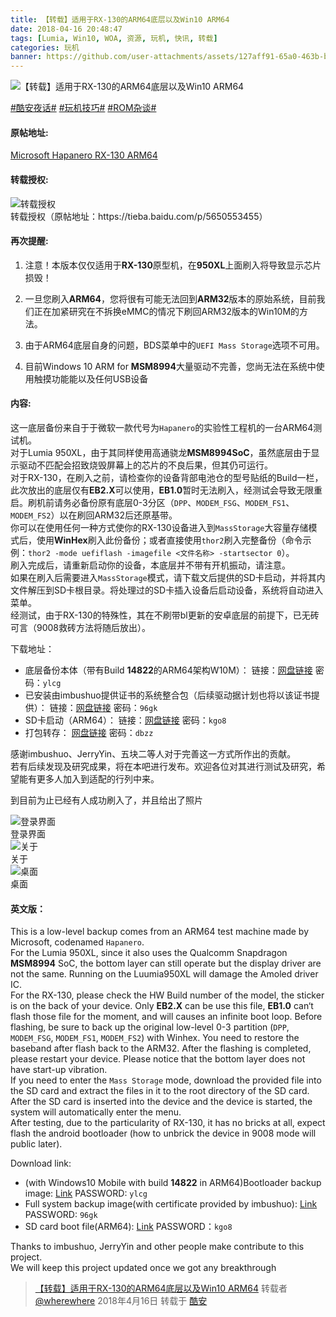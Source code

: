 ```yaml
---
title: 【转载】适用于RX-130的ARM64底层以及Win10 ARM64
date: 2018-04-16 20:48:47
tags: [Lumia, Win10, WOA, 资源, 玩机, 快讯, 转载]
categories: 玩机
banner: https://github.com/user-attachments/assets/127aff91-65a0-463b-b2ea-54d88eaffb35
---
```

![【转载】适用于RX-130的ARM64底层以及Win10 ARM64](https://github.com/user-attachments/assets/127aff91-65a0-463b-b2ea-54d88eaffb35)

[#酷安夜话#](https://www.coolapk.com/t/酷安夜话) [#玩机技巧#](https://www.coolapk.com/t/玩机技巧) [#ROM杂谈#](https://www.coolapk.com/t/ROM杂谈)

#### 原帖地址:

[Microsoft Hapanero RX-130 ARM64](https://tieba.baidu.com/p/5650553455)

#### 转载授权:

<img src="https://github.com/user-attachments/assets/29615a9a-395d-4fb7-bdb0-647138f9952d" alt="转载授权" />
<figcaption>转载授权（原帖地址：<a herf="https://tieba.baidu.com/p/5650553455">https://tieba.baidu.com/p/5650553455</a>）</figcaption>

#### 再次提醒:

1. 注意！本版本仅仅适用于**RX-130**原型机，在**950XL**上面刷入将导致显示芯片损毁！

2. 一旦您刷入**ARM64**，您将很有可能无法回到**ARM32**版本的原始系统，目前我们正在加紧研究在不拆换eMMC的情况下刷回ARM32版本的Win10M的方法。

3. 由于ARM64底层自身的问题，BDS菜单中的`UEFI Mass Storage`选项不可用。

4. 目前Windows 10 ARM for **MSM8994**大量驱动不完善，您尚无法在系统中使用触摸功能能以及任何USB设备

#### 内容:<!--more-->

这一底层备份来自于于微软一款代号为`Hapanero`的实验性工程机的一台ARM64测试机。  
对于Lumia 950XL，由于其同样使用高通骁龙**MSM8994SoC**，虽然底层由于显示驱动不匹配会招致烧毁屏幕上的芯片的不良后果，但其仍可运行。  
对于RX-130，在刷入之前，请检查你的设备背部电池仓的型号贴纸的Build一栏，此次放出的底层仅有**EB2.X**可以使用，**EB1.0**暂时无法刷入，经测试会导致无限重启。刷机前请务必备份原有底层0-3分区（`DPP`、`MODEM_FSG`、`MODEM_FS1`、`MODEM_FS2`）以在刷回ARM32后还原基带。  
你可以在使用任何一种方式使你的RX-130设备进入到`MassStorage`大容量存储模式后，使用**WinHex**刷入此份备份；或者直接使用`thor2`刷入完整备份（命令示例：`thor2 -mode uefiflash -imagefile <文件名称> -startsector 0`）。  
刷入完成后，请重新启动你的设备，本底层并不带有开机振动，请注意。  
如果在刷入后需要进入`MassStorage`模式，请下载文后提供的SD卡启动，并将其内文件解压到SD卡根目录。将处理过的SD卡插入设备后启动设备，系统将自动进入菜单。  
经测试，由于RX-130的特殊性，其在不刷带bl更新的安卓底层的前提下，已无砖可言（9008救砖方法将随后放出）。

下载地址：
- 底层备份本体（带有Build **14822**的ARM64架构W10M）：
  链接：[网盘链接](https://pan.baidu.com/s/1d6UktLuIYuPk2qeq2eL3QA) 密码：`ylcg`
- 已安装由imbushuo提供证书的系统整合包（后续驱动据计划也将以该证书提供）：
  链接：[网盘链接](https://pan.baidu.com/s/1EQ7OC9h3xSvVT8WzvUzdyA) 密码：`96gk`
- SD卡启动（ARM64）：
  链接：[网盘链接](https://pan.baidu.com/s/17DqccVMqJmLgAtMnlcXjrw) 密码：`kgo8`
- 打包转存：
  [网盘链接](https://pan.baidu.com/s/1x9mSjDlXVIgbL-5sJmUSmw") 密码：`dbzz`

感谢imbushuo、JerryYin、五块二等人对于完善这一方式所作出的贡献。  
若有后续发现及研究成果，将在本吧进行发布。欢迎各位对其进行测试及研究，希望能有更多人加入到适配的行列中来。

到目前为止已经有人成功刷入了，并且给出了照片

<img src="https://github.com/user-attachments/assets/2f8b1634-5e16-471a-ad1f-73ba0d3a72d3" alt="登录界面" />
<figcaption>登录界面</figcaption>

<img src="https://github.com/user-attachments/assets/823bf306-2652-41d0-aec1-5ed97b890089" alt="关于" />
<figcaption>关于</figcaption>

<img src="https://github.com/user-attachments/assets/095d7be6-15e2-43bf-90aa-00628d7de630" alt="桌面" />
<figcaption>桌面</figcaption>

#### 英文版：

This is a low-level backup comes from an ARM64 test machine made by Microsoft, codenamed `Hapanero`.  
For the Lumia 950XL, since it also uses the Qualcomm Snapdragon **MSM8994** SoC, the bottom layer can still operate but the display driver are not the same. Running on the Luumia950XL will damage the Amoled driver IC.  
For the RX-130, please check the HW Build number of the model, the sticker is on the back of your device. Only **EB2.X** can be use this file, **EB1.0** can‘t flash those file for the moment, and will causes an infinite boot loop. Before flashing, be sure to back up the original low-level 0-3 partition (`DPP`, `MODEM_FSG`, `MODEM_FS1`, `MODEM_FS2`) with Winhex. 
You need to restore the baseband after flash back to the ARM32. After the flashing is completed, please restart your device. Please notice that the bottom layer does not have start-up vibration.  
If you need to enter the `Mass Storage` mode, download the provided file into the SD card and extract the files in it to the root directory of the SD card. After the SD card is inserted into the device and the device is started, the system will automatically enter the menu.  
After testing, due to the particularity of RX-130, it has no bricks at all, expect flash the android bootloader (how to unbrick the device in 9008 mode will public later).

Download link:
- (with Windows10 Mobile with build **14822** in ARM64)Bootloader backup image: [Link](https://pan.baidu.com/s/1d6UktLuIYuPk2qeq2eL3QA) PASSWORD: `ylcg`
- Full system backup image(with certificate provided by imbushuo): [Link](https://pan.baidu.com/s/1EQ7OC9h3xSvVT8WzvUzdyA) PASSWORD: `96gk`
- SD card boot file(ARM64): [Link](https://pan.baidu.com/s/17DqccVMqJmLgAtMnlcXjrw) PASSWORD：`kgo8`

Thanks to imbushuo, JerryYin and other people make contribute to this project.  
We will keep this project updated once we got any breakthrough

> [【转载】适用于RX-130的ARM64底层以及Win10 ARM64](https://www.coolapk.com/feed/6181480?shareKey=NTljN2E1NzZmOGU1NjY0MjYwMDM) 转载者 [@wherewhere](https://www.coolapk.com/u/wherewhere) 2018年4月16日 转载于 [酷安](https://www.coolapk.com "Coolapk")
